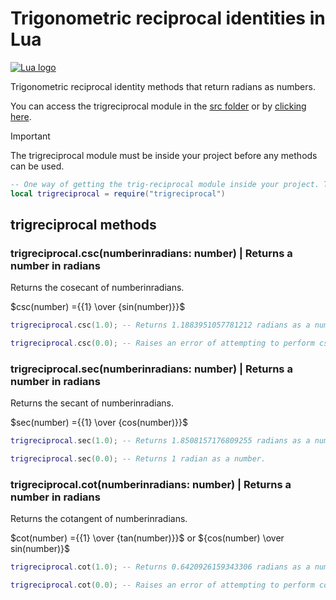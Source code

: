 # Trigonometric reciprocal identities in Lua

[![Lua logo](https://www.lua.org/images/lua-logo.gif)](https://lua.org)

Trigonometric reciprocal identity methods that return radians as numbers.

You can access the trigreciprocal module in the [src folder](src) or by [clicking here](src/trigreciprocal.lua).

> [!IMPORTANT]
> The trigreciprocal module must be inside your project before any methods can be used.

```Lua
-- One way of getting the trig-reciprocal module inside your project. This requires the module to be in the same folder as the file using this code.
local trigreciprocal = require("trigreciprocal")
```

## trigreciprocal methods

### trigreciprocal.csc(numberinradians: number) | Returns a number in radians

Returns the cosecant of numberinradians.

$csc(number) ={{1} \over {sin(number)}}$

```Lua
trigreciprocal.csc(1.0); -- Returns 1.1883951057781212 radians as a number.
```

```Lua
trigreciprocal.csc(0.0); -- Raises an error of attempting to perform csc(0)
```

### trigreciprocal.sec(numberinradians: number) | Returns a number in radians

Returns the secant of numberinradians.

$sec(number) ={{1} \over {cos(number)}}$

```Lua
trigreciprocal.sec(1.0); -- Returns 1.8508157176809255 radians as a number.
```

```Lua
trigreciprocal.sec(0.0); -- Returns 1 radian as a number.
```

### trigreciprocal.cot(numberinradians: number) | Returns a number in radians

Returns the cotangent of numberinradians.

$cot(number) ={{1} \over {tan(number)}}$ or ${cos(number) \over sin(number)}$

```Lua
trigreciprocal.cot(1.0); -- Returns 0.6420926159343306 radians as a number.
```

```Lua
trigreciprocal.cot(0.0); -- Raises an error of attempting to perform cot(0)
```
